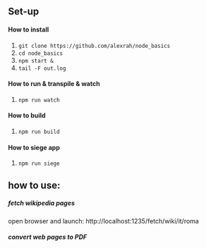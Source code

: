 ## Set-up
#### How to install

1. ``git clone https://github.com/alexrah/node_basics``
2. ``cd node_basics``
2. ``npm start &``
4. ``tail -F out.log``

#### How to run & transpile & watch
1.  ``npm run watch``

#### How to build
1. ``npm run build``

#### How to siege app
1. ``npm run siege``

## how to use:
##### fetch wikipedia pages
open browser and launch: http://localhost:1235/fetch/wiki/it/roma

##### convert web pages to PDF